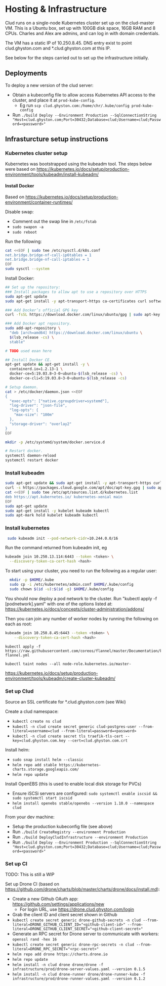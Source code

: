 # Hosting & Infrastructure

Clud runs on a single-node Kubernetes cluster set up on the clud-master VM. This is a Ubuntu box, set up with 100GB disk space, 16GB RAM and 8 CPUs. Charles and Alex are admins, and can log in with domain credentials.

The VM has a static IP of 10.250.8.45. DNS entry exist to point clud.ghyston.com and *.clud.ghyston.com at this IP.

See below for the steps carried out to set up the infrastructure initially.

## Deployments
To deploy a new version of the clud server:
* Obtain a kubeconfig file to allow access Kubernetes API access to the cluster, and place it at `prod-kube-config`.
  * Eg run `scp clud.ghyston.com:/home/chr/.kube/config prod-kube-config`
* Run `./build Deploy --Environment Production --SqlConnectionString "Host=clud.ghyston.com;Port=30432;Database=clud;Username=clud;Password=<password>"`

## Infrasturcture setup instructions

### Kubernetes cluster setup
Kubernetes was bootstrapped using the kubeadm tool. The steps below were based on https://kubernetes.io/docs/setup/production-environment/tools/kubeadm/install-kubeadm/

#### Install Docker
Based on https://kubernetes.io/docs/setup/production-environment/container-runtimes/

Disable swap:
* Comment out the swap line in `/etc/fstab`
* `sudo swapon -a`
* `sudo reboot`

Run the following:
```bash
cat <<EOF | sudo tee /etc/sysctl.d/k8s.conf
net.bridge.bridge-nf-call-ip6tables = 1
net.bridge.bridge-nf-call-iptables = 1
EOF
sudo sysctl --system
```

Install Docker:
```bash
## Set up the repository:
### Install packages to allow apt to use a repository over HTTPS
sudo apt-get update 
sudo apt-get install -y apt-transport-https ca-certificates curl software-properties-common gnupg2

### Add Docker’s official GPG key
curl -fsSL https://download.docker.com/linux/ubuntu/gpg | sudo apt-key add -

### Add Docker apt repository.
sudo add-apt-repository \
  "deb [arch=amd64] https://download.docker.com/linux/ubuntu \
  $(lsb_release -cs) \
  stable"

# TODO used eoan here

## Install Docker CE.
apt-get update && apt-get install -y \
  containerd.io=1.2.13-1 \
  docker-ce=5:19.03.8~3-0~ubuntu-$(lsb_release -cs) \
  docker-ce-cli=5:19.03.8~3-0~ubuntu-$(lsb_release -cs)

# Setup daemon.
cat > /etc/docker/daemon.json <<EOF
{
  "exec-opts": ["native.cgroupdriver=systemd"],
  "log-driver": "json-file",
  "log-opts": {
    "max-size": "100m"
  },
  "storage-driver": "overlay2"
}
EOF

mkdir -p /etc/systemd/system/docker.service.d

# Restart docker.
systemctl daemon-reload
systemctl restart docker
```

### Install kubeadm

```bash
sudo apt-get update && sudo apt-get install -y apt-transport-https curl
curl -s https://packages.cloud.google.com/apt/doc/apt-key.gpg | sudo apt-key add -
cat <<EOF | sudo tee /etc/apt/sources.list.d/kubernetes.list
deb https://apt.kubernetes.io/ kubernetes-xenial main
EOF
sudo apt-get update
sudo apt-get install -y kubelet kubeadm kubectl
sudo apt-mark hold kubelet kubeadm kubectl
```

### Install kubernetes

```bash
 sudo kubeadm init --pod-network-cidr=10.244.0.0/16
 ```

Run the command returned from kubeadm init, eg
```bash
kubeadm join 10.250.13.114:6443 --token <token> \
  --discovery-token-ca-cert-hash <hash>
```

To start using your cluster, you need to run the following as a regular user:

```bash
  mkdir -p $HOME/.kube
  sudo cp -i /etc/kubernetes/admin.conf $HOME/.kube/config
  sudo chown $(id -u):$(id -g) $HOME/.kube/config
```

You should now deploy a pod network to the cluster.
Run "kubectl apply -f [podnetwork].yaml" with one of the options listed at:
  https://kubernetes.io/docs/concepts/cluster-administration/addons/

Then you can join any number of worker nodes by running the following on each as root:

```bash
kubeadm join 10.250.8.45:6443 --token <token> \
    --discovery-token-ca-cert-hash <hash>
```

```
kubectl apply -f https://raw.githubusercontent.com/coreos/flannel/master/Documentation/kube-flannel.yml
```

```
kubectl taint nodes --all node-role.kubernetes.io/master-
```

https://kubernetes.io/docs/setup/production-environment/tools/kubeadm/create-cluster-kubeadm/


### Set up Clud

Source an SSL certificate for *.clud.ghyston.com (see Wiki)

Create a clud namespace:
* `kubectl create ns clud`
* `kubectl -n clud create secret generic clud-postgres-user --from-literal=username=clud --from-literal=password=<password>`
* `kubectl -n clud create secret tls traefik-tls-cert --key=clud.ghyston.com.key --cert=clud.ghyston.com.crt`

Install helm: 
* `sudo snap install helm --classic`
* `helm repo add stable https://kubernetes-charts.storage.googleapis.com/`
* `helm repo update`

Install OpenEBS (this is used to enable local disk storage for PVCs)
* Ensure iSCSi servers are configured: `sudo systemctl enable iscsid && sudo systemctl start iscsid`
* `helm install openebs stable/openebs --version 1.10.0 --namespace clud`

From your dev machine:
* Setup the production kubeconfig file (see above)
* Run `./build CreateRegistry --environment Production`
* Run `./build DeployCludInfrastructure --environment Production`
* Run `./build Deploy --Environment Production --SqlConnectionString "Host=clud.ghyston.com;Port=30432;Database=clud;Username=clud;Password=<password>"`

### Set up CI
TODO: This is still a WIP

Set up Drone CI (based on https://github.com/drone/charts/blob/master/charts/drone/docs/install.md): 
* Create a new Github OAuth app: https://github.com/settings/applications/new
  * For login URL, use https://drone.clud.ghyston.com/login
* Grab the client ID and client secret shown in Github
* `kubectl create secret generic drone-github-secrets -n clud --from-literal=DRONE_GITHUB_CLIENT_ID="<github-client-id>" --from-literal=DRONE_GITHUB_CLIENT_SECRET="<github-client-secret>"`
* Generate an RPC secret for Drone server to communicate with workers: `openssl rand -hex 16`
* `kubectl create secret generic drone-rpc-secrets -n clud --from-literal=DRONE_RPC_SECRET="<rpc-secret>"`
* `helm repo add drone https://charts.drone.io`
* `helm repo update`
* `helm install -n clud drone drone/drone -f infrastructure/prod/drone-server-values.yaml --version 0.1.5`
* `helm install -n clud drone-runner drone/drone-runner-kube -f infrastructure/prod/drone-runner-values.yaml --version 0.1.2`
